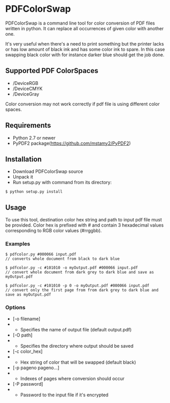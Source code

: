 # PDFColorSwap

PDFColorSwap is a command line tool for color conversion of PDF files written in python. It can replace all occurrences of given color with another one.

It's very useful when there's a need to print something but the printer lacks or has low amount of black ink and has some color ink to spare. In this case swapping black color with for instance darker blue should get the job done. 

## Supported PDF ColorSpaces

* /DeviceRGB
* /DeviceCMYK
* /DeviceGray

Color conversion may not work correctly if pdf file is using different color spaces.

## Requirements

* Python 2.7 or newer
* PyPDF2 package(https://github.com/mstamy2/PyPDF2)

## Installation

* Download PDFColorSwap source
* Unpack it
* Run setup.py with command from its directory:
```
$ python setup.py install
```

## Usage

To use this tool, destination color hex string and path to input pdf file must be provided.
Color hex is prefixed with # and contain 3 hexadecimal values corresponding to RGB color values (#rrggbb).

### Examples
```
$ pdfcolor.py #000066 input.pdf
// converts whole document from black to dark blue

$ pdfcolor.py -c #101010 -o myOutput.pdf #000066 input.pdf
// convert whole document from dark grey to dark blue and save as myOutput.pdf

$ pdfcolor.py -c #101010 -p 0 -o myOutput.pdf #000066 input.pdf
// convert only the first page from from dark grey to dark blue and save as myOutput.pdf
```

### Options

* [-o filename] 
* * Specifies the name of output file (default output.pdf)
* [-O path]             
* * Specifies the directory where output should be saved
* [-c color_hex]
* * Hex string of color that will be swapped (default black)
* [-p pageno pageno...]
* * Indexes of pages where conversion should occur
* [-P password]
* * Password to the input file if it's encrypted
